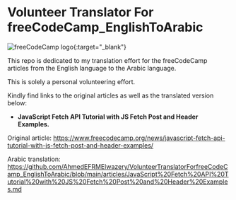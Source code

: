 # Volunteer Translator For freeCodeCamp_EnglishToArabic

![freeCodeCamp logo](https://design-style-guide.freecodecamp.org/downloads/fcc_secondary_large.png){:target="_blank"}



This repo is dedicated to my translation effort for the freeCodeCamp articles from the English language to the Arabic language.

This is solely a personal volunteering effort.

Kindly find links to the original articles as well as the translated version below:

- **JavaScript Fetch API Tutorial with JS Fetch Post and Header Examples.**

Original article: https://www.freecodecamp.org/news/javascript-fetch-api-tutorial-with-js-fetch-post-and-header-examples/

Arabic translation: https://github.com/AhmedEFRMElwazery/VolunteerTranslatorForfreeCodeCamp_EnglishToArabic/blob/main/articles/JavaScript%20Fetch%20API%20Tutorial%20with%20JS%20Fetch%20Post%20and%20Header%20Examples.md